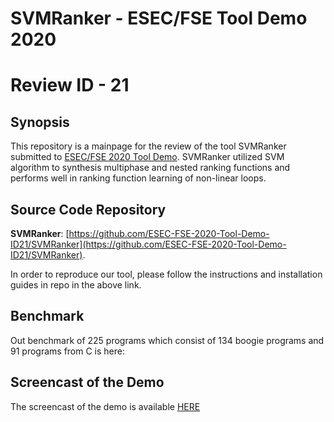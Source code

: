 # SVMRanker - ESEC/FSE Tool Demo 2020
# Review ID - 21

## Synopsis
This repository is a mainpage for the review of the tool SVMRanker submitted to [ESEC/FSE 2020 Tool Demo](https://2020.esec-fse.org/track/esecfse-2020-tool-demos#Call-for-Tool-Demos). SVMRanker utilized SVM algorithm to synthesis multiphase and nested ranking functions and performs well in ranking function learning of non-linear loops.

## Source Code Repository
**SVMRanker**: [https://github.com/ESEC-FSE-2020-Tool-Demo-ID21/SVMRanker](https://github.com/ESEC-FSE-2020-Tool-Demo-ID21/SVMRanker).

In order to reproduce our tool, please follow the instructions and installation guides in repo in the above link.


## Benchmark
Out benchmark of 225 programs which consist of 134 boogie programs and 91 programs from C is here: []()



## Screencast of the Demo

The screencast of the demo is available [HERE]()
